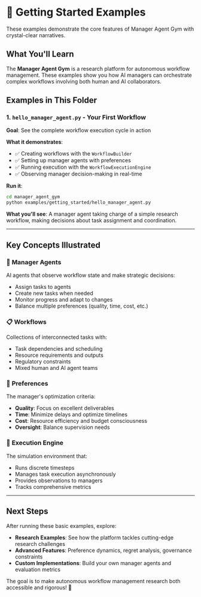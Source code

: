 # 🚀 Getting Started Examples

These examples demonstrate the core features of Manager Agent Gym with crystal-clear narratives.

## What You'll Learn

The **Manager Agent Gym** is a research platform for autonomous workflow management. These examples show you how AI managers can orchestrate complex workflows involving both human and AI collaborators.

## Examples in This Folder

### 1. `hello_manager_agent.py` - Your First Workflow
**Goal**: See the complete workflow execution cycle in action

**What it demonstrates**:
- ✅ Creating workflows with the `WorkflowBuilder`
- ✅ Setting up manager agents with preferences
- ✅ Running execution with the `WorkflowExecutionEngine`
- ✅ Observing manager decision-making in real-time

**Run it**: 
```bash
cd manager_agent_gym
python examples/getting_started/hello_manager_agent.py
```

**What you'll see**: A manager agent taking charge of a simple research workflow, making decisions about task assignment and coordination.

---

## Key Concepts Illustrated

### 🧠 **Manager Agents**
AI agents that observe workflow state and make strategic decisions:
- Assign tasks to agents
- Create new tasks when needed
- Monitor progress and adapt to changes
- Balance multiple preferences (quality, time, cost, etc.)

### 📋 **Workflows** 
Collections of interconnected tasks with:
- Task dependencies and scheduling
- Resource requirements and outputs
- Regulatory constraints
- Mixed human and AI agent teams

### 🎯 **Preferences**
The manager's optimization criteria:
- **Quality**: Focus on excellent deliverables
- **Time**: Minimize delays and optimize timelines
- **Cost**: Resource efficiency and budget consciousness
- **Oversight**: Balance supervision needs

### 🚀 **Execution Engine**
The simulation environment that:
- Runs discrete timesteps
- Manages task execution asynchronously
- Provides observations to managers
- Tracks comprehensive metrics

---

## Next Steps

After running these basic examples, explore:
- **Research Examples**: See how the platform tackles cutting-edge research challenges
- **Advanced Features**: Preference dynamics, regret analysis, governance constraints
- **Custom Implementations**: Build your own manager agents and evaluation metrics

The goal is to make autonomous workflow management research both accessible and rigorous! 🎊
